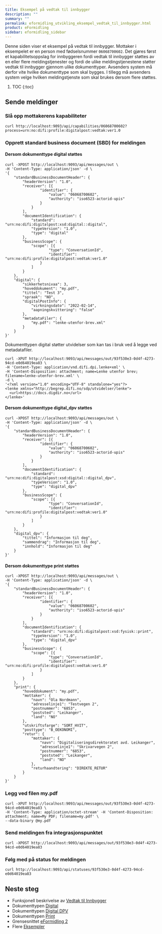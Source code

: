 ```yaml
---
title: Eksempel på vedtak til innbygger
description: ""
summary: ""
permalink: eformidling_utvikling_eksempel_vedtak_til_innbygger.html
product: eFormidling
sidebar: eformidling_sidebar
---
```


Denne siden viser et eksempel på vedtak til innbygger. Mottaker i eksempelet er en person med fødselsnummer
`06068700602`. Det gjøres først et kapabilitetsoppslag for innbyggeren fordi vedtak til innbygger støttes av en
eller flere meldingstjenester og fordi de ulike meldingstjenestene støtter vedtak til innbygger gjennom ulike
dokumenttyper. Avsenders system må derfor vite hvilke dokumenttype som skal bygges. I tillegg må avsenders system velge
hvilken meldingstjenste som skal brukes dersom flere støttes.

1. TOC
{:toc}

## Sende meldinger

### Slå opp mottakerens kapabiliteter
```
curl http://localhost:9093/api/capabilities/06068700602?process=urn:no:difi:profile:digitalpost:vedtak:ver1.0
```

### Opprett standard business document (SBD) for meldingen

#### Dersom dokumenttype digital støttes

```
curl -XPOST http://localhost:9093/api/messages/out \
-H 'Content-Type: application/json' -d \
'{
    "standardBusinessDocumentHeader": {
        "headerVersion": "1.0",
        "receiver": [{
                "identifier": {
                    "value": "06068700602",
                    "authority": "iso6523-actorid-upis"
                }
            }
        ],
        "documentIdentification": {
            "standard": "urn:no:difi:digitalpost:xsd:digital::digital",
            "typeVersion": "1.0",
            "type": "digital"
        },
        "businessScope": {
            "scope": [{
                    "type": "ConversationId",
                    "identifier": "urn:no:difi:profile:digitalpost:vedtak:ver1.0"
                }
            ]
        }
    },
    "digital": {
        "sikkerhetsnivaa": 3,
        "hoveddokument": "my.pdf",
        "tittel": "Test 3",
        "spraak": "NO",
        "digitalPostInfo": {
            "virkningsdato": "2022-02-14",
            "aapningskvittering": "false"
        },
        "metadataFiler": {
            "my.pdf": "lenke-utenfor-brev.xml"
        }
    }
}'
```

Dokumenttypen digital støtter utvidelser som kan tas i bruk ved å legge ved metadatafiler.

```
curl -XPUT http://localhost:9093/api/messages/out/93f530e3-0d4f-4273-94cd-e0d64019ea83 \
-H 'Content-Type: application/vnd.difi.dpi.lenke+xml' \
-H 'Content-Disposition: attachment; name=Lenke utenfor brev; filename=lenke-utenfor-brev.xml' \
-d \
'<?xml version="1.0" encoding="UTF-8" standalone="yes"?>
<lenke xmlns="http://begrep.difi.no/sdp/utvidelser/lenke">
  <url>https://docs.digdir.no</url>
</lenke>'
```

#### Dersom dokumenttype digital_dpv støttes

```
curl -XPOST http://localhost:9093/api/messages/out \
-H 'Content-Type: application/json' -d \
'{
    "standardBusinessDocumentHeader": {
        "headerVersion": "1.0",
        "receiver": [{
                "identifier": {
                    "value": "06068700602",
                    "authority": "iso6523-actorid-upis"
                }
            }
        ],
        "documentIdentification": {
            "standard": "urn:no:difi:digitalpost:xsd:digital::digital_dpv",
            "typeVersion": "1.0",
            "type": "digital_dpv"
        },
        "businessScope": {
            "scope": [{
                    "type": "ConversationId",
                    "identifier": "urn:no:difi:profile:digitalpost:vedtak:ver1.0"
                }
            ]
        }
    },
    "digital_dpv": {
        "tittel": "Informasjon til deg",
        "sammendrag": "Informasjon til deg",
        "innhold": "Informasjon til deg"
    }
}'
```

#### Dersom dokumenttype print støttes

```
curl -XPOST http://localhost:9093/api/messages/out \
-H 'Content-Type: application/json' -d \
'{
    "standardBusinessDocumentHeader": {
        "headerVersion": "1.0",
        "receiver": [{
                "identifier": {
                    "value": "06068700602",
                    "authority": "iso6523-actorid-upis"
                }
            }
        ],
        "documentIdentification": {
            "standard": "urn:no:difi:digitalpost:xsd:fysisk::print",
            "typeVersion": "1.0",
            "type": "digital_dpv"
        },
        "businessScope": {
            "scope": [{
                    "type": "ConversationId",
                    "identifier": "urn:no:difi:profile:digitalpost:vedtak:ver1.0"
                }
            ]
        }
    },
    "print": {
        "hoveddokument": "my.pdf",
        "mottaker": {
            "navn": "Ola Nordmann",
            "adresselinje1": "Testvegen 2",
            "postnummer": "6853",
            "poststed": "Leikanger",
            "land": "NO"
        },
        "utskriftsfarge": "SORT_HVIT",
        "posttype": "B_OEKONOMI",
        "retur": {
            "mottaker": {
                "navn": "Digitaliseringsdirektoratet avd. Leikanger",
                "adresselinje1": "Skrivarvegen 2",
                "postnummer": "6853",
                "poststed": "Leikanger",
                "land": "NO"
            },
            "returhaandtering": "DIREKTE_RETUR"
        }
    }
}'
```

### Legg ved filen my.pdf

```
curl -XPUT http://localhost:9093/api/messages/out/93f530e3-0d4f-4273-94cd-e0d64019ea83 \
-H 'Content-Type: application/octet-stream' -H 'Content-Disposition: attachment; name=My PDF; filename=my.pdf' \
--data-binary @my.pdf
```

### Send meldingen fra integrasjonspunktet

```
curl -XPOST http://localhost:9093/api/messages/out/93f530e3-0d4f-4273-94cd-e0d64019ea83
```

### Følg med på status for meldingen

```
curl http://localhost:9093/api/statuses/93f530e3-0d4f-4273-94cd-e0d64019ea83
```

## Neste steg

- Funksjonell beskrivelse av [Vedtak til Innbygger](eformidling_funksjonalitet_vedtak_til_innbygger.html)
- Dokumenttypen [Digital](eformidling_utvikling_dokumenttype_digital.html)
- Dokumenttypen [Digital DPV](eformidling_utvikling_dokumenttype_digital_dpv.html)
- Dokumenttypen [Print](eformidling_utvikling_dokumenttype_print.html)
- Grensesnittet [eFormidling 2](eformidling_utvikling_integrasjonspunkt_eformidling2_api.html)
- Flere [Eksempler](eformidling_utvikling_eksempler.html)
